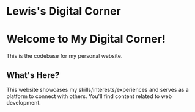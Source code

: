 # Lewis's Digital Corner

# Welcome to My Digital Corner!
This is the codebase for my personal website.

## What's Here?
This website showcases my skills/interests/experiences and serves as a platform to connect with others.  You'll find content related to web development.
